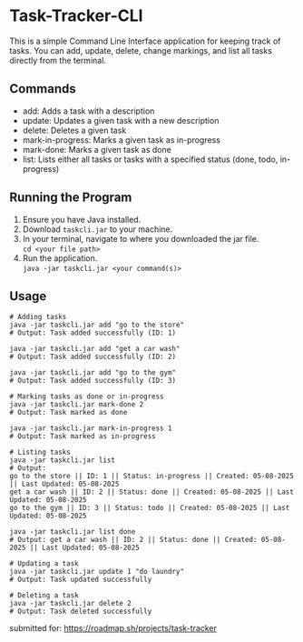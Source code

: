 # Task-Tracker-CLI
This is a simple Command Line Interface application for keeping track of tasks. You can add, update, delete, change markings, and list all tasks directly from the terminal.

## Commands
* add: Adds a task with a description
* update: Updates a given task with a new description
* delete: Deletes a given task
* mark-in-progress: Marks a given task as in-progress
* mark-done: Marks a given task as done
* list: Lists either all tasks or tasks with a specified status (done, todo, in-progress)

## Running the Program
1. Ensure you have Java installed.
2. Download `taskcli.jar` to your machine.
3. In your terminal, navigate to where you downloaded the jar file.  
   `cd <your file path>`
4. Run the application.  
   `java -jar taskcli.jar <your command(s)>`

## Usage
```
# Adding tasks
java -jar taskcli.jar add "go to the store"
# Output: Task added successfully (ID: 1)

java -jar taskcli.jar add "get a car wash"
# Output: Task added successfully (ID: 2)

java -jar taskcli.jar add "go to the gym"
# Output: Task added successfully (ID: 3)

# Marking tasks as done or in-progress
java -jar taskcli.jar mark-done 2
# Output: Task marked as done

java -jar taskcli.jar mark-in-progress 1
# Output: Task marked as in-progress

# Listing tasks
java -jar taskcli.jar list
# Output:
go to the store || ID: 1 || Status: in-progress || Created: 05-08-2025 || Last Updated: 05-08-2025
get a car wash || ID: 2 || Status: done || Created: 05-08-2025 || Last Updated: 05-08-2025
go to the gym || ID: 3 || Status: todo || Created: 05-08-2025 || Last Updated: 05-08-2025

java -jar taskcli.jar list done
# Output: get a car wash || ID: 2 || Status: done || Created: 05-08-2025 || Last Updated: 05-08-2025

# Updating a task
java -jar taskcli.jar update 1 "do laundry"
# Output: Task updated successfully

# Deleting a task
java -jar taskcli.jar delete 2
# Output: Task deleted successfully

```
submitted for: https://roadmap.sh/projects/task-tracker
